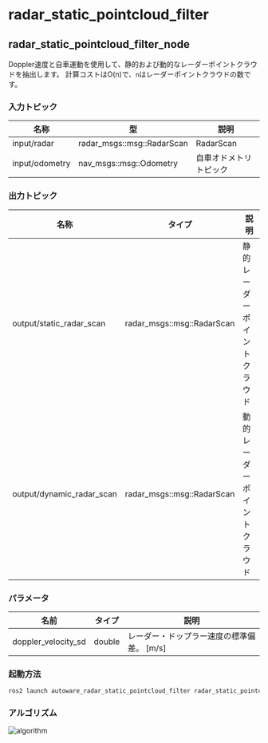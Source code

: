 # radar_static_pointcloud_filter

## radar_static_pointcloud_filter_node

Doppler速度と自車運動を使用して、静的および動的なレーダーポイントクラウドを抽出します。
計算コストはO(n)で、`n`はレーダーポイントクラウドの数です。

### 入力トピック

| 名称           | 型                       | 説明                |
| -------------- | -------------------------- | -------------------------- |
| input/radar    | radar_msgs::msg::RadarScan | RadarScan                  |
| input/odometry | nav_msgs::msg::Odometry    | 自車オドメトリトピック |

### 出力トピック

| 名称                     | タイプ                      | 説明                               |
| ------------------------- | -------------------------- | -------------------------------- |
| output/static_radar_scan  | radar_msgs::msg::RadarScan | 静的レーダーポイントクラウド        |
| output/dynamic_radar_scan | radar_msgs::msg::RadarScan | 動的レーダーポイントクラウド        |

### パラメータ

| 名前                | タイプ   | 説明                                          |
| ------------------- | ------ | ---------------------------------------------------- |
| doppler_velocity_sd | double | レーダー・ドップラー速度の標準偏差。 [m/s] |

### 起動方法


```sh
ros2 launch autoware_radar_static_pointcloud_filter radar_static_pointcloud_filter.launch.xml
```

### アルゴリズム

![algorithm](docs/radar_static_pointcloud_filter.drawio.svg)

